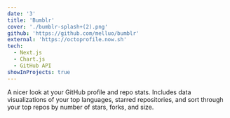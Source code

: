 ```yaml
---
date: '3'
title: 'Bumblr'
cover: './bumblr-splash+(2).png'
github: 'https://github.com/melluo/bumblr'
external: 'https://octoprofile.now.sh'
tech:
  - Next.js
  - Chart.js
  - GitHub API
showInProjects: true
---
```


A nicer look at your GitHub profile and repo stats. Includes data visualizations of your top languages, starred repositories, and sort through your top repos by number of stars, forks, and size.
